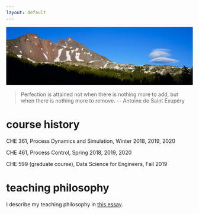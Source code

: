 ```yaml
---
layout: default
---
```


![Green Lakes](green_lakes_mountain.jpg)

> Perfection is attained not when there is nothing more to add, but when there is nothing more to remove. -- Antoine de Saint Exupéry

# course history
CHE 361, Process Dynamics and Simulation, Winter 2018, 2019, 2020

CHE 461, Process Control, Spring 2018, 2019, 2020

CHE 599 (graduate course), Data Science for Engineers, Fall 2019

# teaching philosophy
I describe my teaching philosophy in [this essay](teaching_philosophy.pdf).
